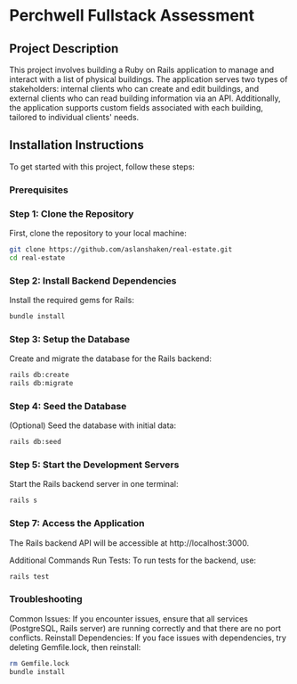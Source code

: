 # Perchwell Fullstack Assessment

## Project Description
This project involves building a Ruby on Rails application to manage and interact with a list of physical buildings. The application serves two types of stakeholders: internal clients who can create and edit buildings, and external clients who can read building information via an API. Additionally, the application supports custom fields associated with each building, tailored to individual clients' needs.


## Installation Instructions

To get started with this project, follow these steps:

### Prerequisites

### Step 1: Clone the Repository

First, clone the repository to your local machine:

```bash
git clone https://github.com/aslanshaken/real-estate.git
cd real-estate
```

### Step 2: Install Backend Dependencies
Install the required gems for Rails:

```bash
bundle install
```

### Step 3: Setup the Database
Create and migrate the database for the Rails backend:

```bash
rails db:create
rails db:migrate
```

### Step 4: Seed the Database
(Optional) Seed the database with initial data:

```bash
rails db:seed
```

### Step 5: Start the Development Servers
Start the Rails backend server in one terminal:

```bash
rails s
```

### Step 7: Access the Application
The Rails backend API will be accessible at http://localhost:3000.

Additional Commands
Run Tests: To run tests for the backend, use:

```bash
rails test
```


### Troubleshooting
Common Issues: If you encounter issues, ensure that all services (PostgreSQL, Rails server) are running correctly and that there are no port conflicts.
Reinstall Dependencies: If you face issues with dependencies, try deleting Gemfile.lock, then reinstall:

```bash
rm Gemfile.lock
bundle install
```